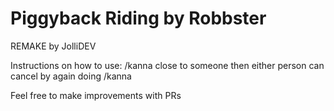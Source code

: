 # Piggyback Riding by Robbster
REMAKE by JolliDEV

Instructions on how to use:
/kanna close to someone then either person can cancel by again doing /kanna

Feel free to make improvements with PRs
